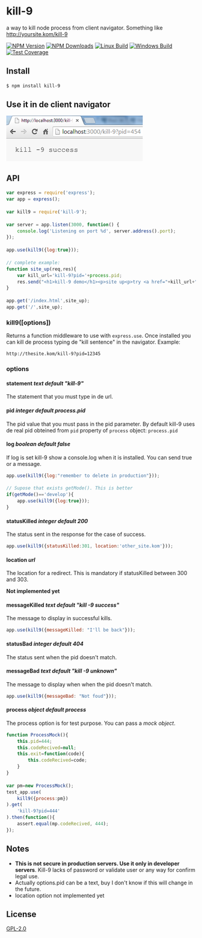 # kill-9
a way to kill node process from client navigator. Something like http://yoursite.kom/kill-9

[![NPM Version][npm-image]][npm-url]
[![NPM Downloads][downloads-image]][downloads-url]
[![Linux Build][travis-image]][travis-url]
[![Windows Build][appveyor-image]][appveyor-url]
[![Test Coverage][coveralls-image]][coveralls-url]

## Install

```sh
$ npm install kill-9
```

## Use it in de client navigator

![use kill-9 as a url in the navigator](docs/chromeKill-9.png)

## API

```js
var express = require('express');
var app = express();

var kill9 = require('kill-9');

var server = app.listen(3000, function() {
    console.log('Listening on port %d', server.address().port);
});

app.use(kill9({log:true}));

// complete example: 
function site_up(req,res){
    var kill_url='kill-9?pid='+process.pid;
    res.send("<h1>kill-9 demo</h1><p>site up<p>try <a href="+kill_url+">"+kill_url+"</a>");
}

app.get('/index.html',site_up);
app.get('/',site_up);
```

### kill9([options])

Returns a function middleware to use with ``express.use``. 
Once installed you can kill de process typing de "kill sentence" in the navigator.
Example:

```url
http://thesite.kom/kill-9?pid=12345
```

### options

#### statement *text default "kill-9"*

The statement that you must type in de url. 

#### pid *integer default process.pid*

The pid value that you must pass in the pid parameter. 
By default kill-9 uses de real pid obteined from ``pid`` property of ``process`` object: ``process.pid``

#### log *boolean default false*

If log is set kill-9 show a console.log when it is installed. You can send true or a message.

```js
app.use(kill9({log:"remember to delete in production"}));

// Supose that exists getMode(). This is better
if(getMode()=='develop'){
    app.use(kill9({log:true}));
}
```

#### statusKilled *integer default 200*

The status sent in the response for the case of success.
```js
app.use(kill9({statusKilled:301, location:'other_site.kom'}));
```

#### location *url*

The location for a redirect. This is mandatory if statusKilled between 300 and 303. 

**Not implemented yet**

#### messageKilled *text default "kill -9 success"*

The message to display in successful kills. 
```js
app.use(kill9({messageKilled: "I'll be back"}));
```

#### statusBad *integer default 404*

The status sent when the pid doesn't match.

#### messageBad *text default "kill -9 unknown"*

The message to display when when the pid doesn't match.
```js
app.use(kill9({messageBad: "Not foud"}));
```

#### process *object default process*

The process option is for test purpose. You can pass a *mock object*. 

```js
function ProcessMock(){
    this.pid=444;
    this.codeRecived=null;
    this.exit=function(code){
        this.codeRecived=code;
    }
}

var pm=new ProcessMock();
test_app.use(
    kill9({process:pm})
).get(
    'kill-9?pid=444'
).then(function(){
    assert.equal(mp.codeRecived, 444);
});
```

## Notes

 + **This is not secure in production servers. Use it only in developer servers**. Kill-9 lacks of password or validate user or any way for confirm legal use.
 + Actually options.pid can be a text, buy I don't know if this will change in the future. 
 + location option not implemented yet
 
## License

[GPL-2.0](LICENSE)

[npm-image]: https://img.shields.io/npm/v/kill-9.svg?style=flat
[npm-url]: https://npmjs.org/package/kill-9
[travis-image]: https://img.shields.io/travis/codenautas/kill-9/master.svg?label=linux&style=flat
[travis-url]: https://travis-ci.org/codenautas/kill-9
[appveyor-image]: https://img.shields.io/appveyor/ci/emilioplatzer/kill-9/master.svg?label=windows&style=flat
[appveyor-url]: https://ci.appveyor.com/project/emilioplatzer/kill-9
[coveralls-image]: https://img.shields.io/coveralls/emilioplatzer/kill-9/master.svg?style=flat
[coveralls-url]: https://coveralls.io/r/emilioplatzer/kill-9
[downloads-image]: https://img.shields.io/npm/dm/kill-9.svg?style=flat
[downloads-url]: https://npmjs.org/package/kill-9
